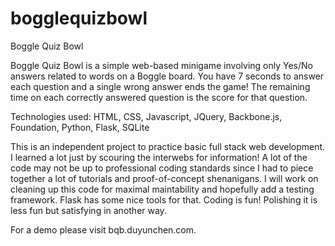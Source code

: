 bogglequizbowl
==============

Boggle Quiz Bowl

Boggle Quiz Bowl is a simple web-based minigame involving only Yes/No
answers related to words on a Boggle board. You have 7 seconds to 
answer each question and a single wrong answer ends the game! 
The remaining time on each correctly answered question is the score for that
question.

Technologies used:
HTML, CSS, Javascript, JQuery, Backbone.js, Foundation, Python, Flask, SQLite

This is an independent project to practice basic full stack web development. 
I learned a lot just by scouring the interwebs for information!  A lot of the 
code may not be up to professional coding standards since I had to piece 
together a lot of tutorials and proof-of-concept shenanigans. I will work on 
cleaning up this code for maximal maintability and hopefully add a testing 
framework. Flask has some nice tools for that. Coding is fun!  Polishing it is
less fun but satisfying in another way.

For a demo please visit bqb.duyunchen.com.
